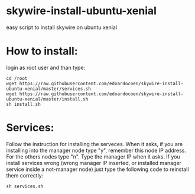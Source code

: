 # skywire-install-ubuntu-xenial
easy script to install skywire on ubuntu xenial

# How to install:
login as root user and than type:
```
cd /root
wget https://raw.githubusercontent.com/edoardocoen/skywire-install-ubuntu-xenial/master/services.sh
wget https://raw.githubusercontent.com/edoardocoen/skywire-install-ubuntu-xenial/master/install.sh
sh install.sh
```

# Services:
Follow the instruction for installing the serveces. When it asks, if you are installing into the manager node type "y", remember this node IP address. For the others nodes type "n". Type the manager IP when it asks. If you install services wrong (wrong manager IP inserted, or installed manager service inside a not-manager node) just type the following code to reinstall them correctly:
```
sh services.sh
```
